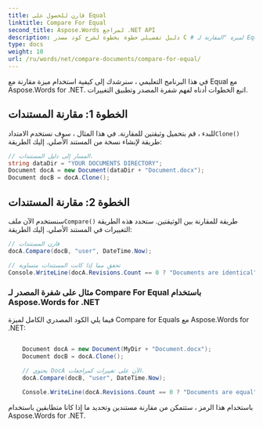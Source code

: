 ```yaml
---
title: قارن للحصول على Equal
linktitle: Compare For Equal
second_title: Aspose.Words لمراجع .NET API
description: دليل تفصيلي خطوة بخطوة لشرح كود مصدر C # لميزة "المقارنة لـ Equals مع Aspose.Words for .NET.
type: docs
weight: 10
url: /ru/words/net/compare-documents/compare-for-equal/
---
```


في هذا البرنامج التعليمي ، سنرشدك إلى كيفية استخدام ميزة مقارنة مع Equal مع Aspose.Words for .NET. اتبع الخطوات أدناه لفهم شفرة المصدر وتطبيق التغييرات.

## الخطوة 1: مقارنة المستندات

 للبدء ، قم بتحميل وثيقتين للمقارنة. في هذا المثال ، سوف نستخدم الامتداد`Clone()` طريقة لإنشاء نسخة من المستند الأصلي. إليك الطريقة:

```csharp
// المسار إلى دليل المستندات.
string dataDir = "YOUR DOCUMENTS DIRECTORY";
Document docA = new Document(dataDir + "Document.docx");
Document docB = docA.Clone();
```

## الخطوة 2: مقارنة المستندات

 سنستخدم الآن ملف`Compare()` طريقة للمقارنة بين الوثيقتين. ستحدد هذه الطريقة التغييرات في المستند الأصلي. إليك الطريقة:

```csharp
// قارن المستندات
docA.Compare(docB, "user", DateTime.Now);

// تحقق مما إذا كانت المستندات متساوية
Console.WriteLine(docA.Revisions.Count == 0 ? "Documents are identical": "Documents are not identical");
```

### مثال على شفرة المصدر لـ Compare For Equal باستخدام Aspose.Words for .NET

فيما يلي الكود المصدري الكامل لميزة Compare for Equals مع Aspose.Words for .NET:

```csharp

	Document docA = new Document(MyDir + "Document.docx");
	Document docB = docA.Clone();
	
	// يحتوي DocA الآن على تغييرات كمراجعات.
	docA.Compare(docB, "user", DateTime.Now);

	Console.WriteLine(docA.Revisions.Count == 0 ? "Documents are equal" : "Documents are not equal");

```

باستخدام هذا الرمز ، ستتمكن من مقارنة مستندين وتحديد ما إذا كانا متطابقين باستخدام Aspose.Words for .NET.

